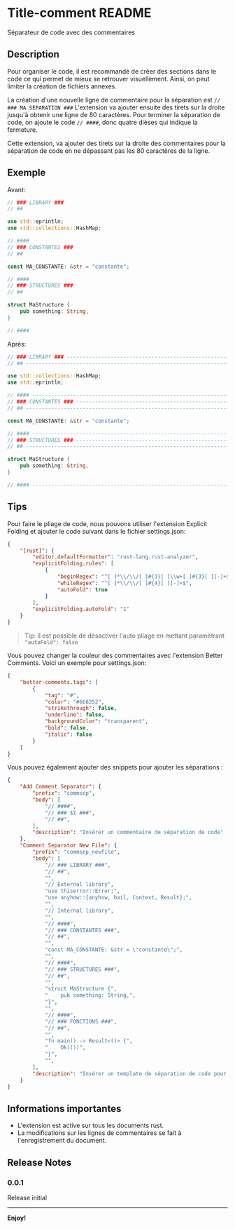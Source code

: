 # Title-comment README

Séparateur de code avec des commentaires

## Description

Pour organiser le code, il est recommandé de créer des sections dans le code ce qui permet de mieux se retrouver visuellement. Ainsi, on peut limiter la création de fichiers annexes.

La création d'une nouvelle ligne de commentaire pour la séparation est `// ### MA SEPARATION ###`
L'extension va ajouter ensuite des tirets sur la droite jusqu'à obtenir une ligne de 80 caractères.
Pour terminer la séparation de code, on ajoute le code `// ####`, donc quatre dièses qui indique la fermeture.

Cette extension, va ajouter des tirets sur la droite des commentaires pour la séparation de code en ne dépassant pas les 80 caractères de la ligne.

## Exemple

Avant:
```rust
// ### LIBRARY ###
// ##

use std::eprintln;
use std::collections::HashMap;

// ####
// ### CONSTANTES ###
// ##

const MA_CONSTANTE: &str = "constante";

// ####
// ### STRUCTURES ###
// ##

struct MaStructure {
    pub something: String,
}

// ####
```

Après:
```rust
// ### LIBRARY ### -------------------------------------------------------------
// ## --------------------------------------------------------------------------

use std::collections::HashMap;
use std::eprintln;

// #### ------------------------------------------------------------------------
// ### CONSTANTES ### ----------------------------------------------------------
// ## --------------------------------------------------------------------------

const MA_CONSTANTE: &str = "constante";

// #### ------------------------------------------------------------------------
// ### STRUCTURES ### ----------------------------------------------------------
// ## --------------------------------------------------------------------------

struct MaStructure {
    pub something: String,
}

// #### ------------------------------------------------------------------------
```

## Tips

Pour faire le pliage de code, nous pouvons utiliser l'extension Explicit Folding et ajouter le code suivant dans le fichier settings.json:

```json
{
    "[rust]": {
        "editor.defaultFormatter": "rust-lang.rust-analyzer",
        "explicitFolding.rules": [
            {
                "beginRegex": "^[ ]*\\/\\/[ ]#{3}[ ]\\w+[ ]#{3}[ ][-]+$",
                "whileRegex": "^[ ]*\\/\\/[ ]#{4}[ ][-]+$",
                "autoFold": true
            }
        ],
        "explicitFolding.autoFold": "1"
    }
}

```

> Tip: Il est possible de désactiver l'auto pliage en mettant paramètrant `"autoFold": false`

Vous pouvez changer la couleur des commentaires avec l'extension Better Comments. Voici un exemple pour settings.json:

```json
{
    "better-comments.tags": [
        {
            "tag": "#",
            "color": "#668252",
            "strikethrough": false,
            "underline": false,
            "backgroundColor": "transparent",
            "bold": false,
            "italic": false
        }
    ]
}

```
Vous pouvez également ajouter des snippets pour ajouter les séparations :
```json
{
	"Add Comment Separator": {
		"prefix": "commsep",
		"body": [
			"// ####",
			"// ### $1 ###",
			"// ##",
		],
		"description": "Insérer un commentaire de séparation de code"
	},
	"Comment Separator New File": {
		"prefix": "commsep_newfile",
		"body": [
			"// ### LIBRARY ###",
			"// ##",
			"",
			"// External library",
			"use thiserror::Error;",
			"use anyhow::{anyhow, bail, Context, Result};",
			"",
			"// Internal library",
			"",
			"// ####",
			"// ### CONSTANTES ###",
			"// ##",
			"",
			"const MA_CONSTANTE: &str = \"constante\";",
			"",
			"// ####",
			"// ### STRUCTURES ###",
			"// ##",
			"",
			"struct MaStructure {",
			"    pub something: String,",
			"}",
			"",
			"// ####",
			"// ### FONCTIONS ###",
			"// ##",
			"",
			"fn main() -> Result<()> {",
			"    Ok(())",
			"}",
			"",
		],
		"description": "Insérer un template de séparation de code pour un nouveau fichier"
	}
}
```
## Informations importantes

- L'extension est active sur tous les documents rust.
- La modifications sur les lignes de commentaires se fait à l'enregistrement du document.

## Release Notes

### 0.0.1

Release initial

---

**Enjoy!**
